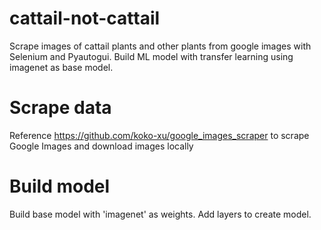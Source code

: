 # cattail-not-cattail
Scrape images of cattail plants and other plants from google images with Selenium and Pyautogui. Build ML model with transfer learning using imagenet as base model. 

# Scrape data
Reference https://github.com/koko-xu/google_images_scraper to scrape Google Images and download images locally

# Build model
Build base model with 'imagenet' as weights. Add layers to create model. 
